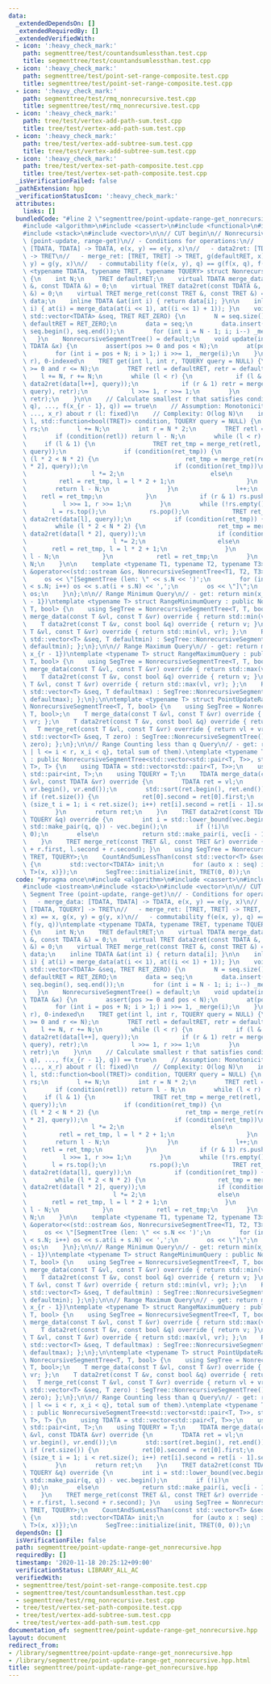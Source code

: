 ```yaml
---
data:
  _extendedDependsOn: []
  _extendedRequiredBy: []
  _extendedVerifiedWith:
  - icon: ':heavy_check_mark:'
    path: segmenttree/test/countandsumlessthan.test.cpp
    title: segmenttree/test/countandsumlessthan.test.cpp
  - icon: ':heavy_check_mark:'
    path: segmenttree/test/point-set-range-composite.test.cpp
    title: segmenttree/test/point-set-range-composite.test.cpp
  - icon: ':heavy_check_mark:'
    path: segmenttree/test/rmq_nonrecursive.test.cpp
    title: segmenttree/test/rmq_nonrecursive.test.cpp
  - icon: ':heavy_check_mark:'
    path: tree/test/vertex-add-path-sum.test.cpp
    title: tree/test/vertex-add-path-sum.test.cpp
  - icon: ':heavy_check_mark:'
    path: tree/test/vertex-add-subtree-sum.test.cpp
    title: tree/test/vertex-add-subtree-sum.test.cpp
  - icon: ':heavy_check_mark:'
    path: tree/test/vertex-set-path-composite.test.cpp
    title: tree/test/vertex-set-path-composite.test.cpp
  _isVerificationFailed: false
  _pathExtension: hpp
  _verificationStatusIcon: ':heavy_check_mark:'
  attributes:
    links: []
  bundledCode: "#line 2 \"segmenttree/point-update-range-get_nonrecursive.hpp\"\n\
    #include <algorithm>\n#include <cassert>\n#include <functional>\n#include <iostream>\n\
    #include <stack>\n#include <vector>\n\n// CUT begin\n// Nonrecursive Segment Tree\
    \ (point-update, range-get)\n// - Conditions for operations:\n//   - merge_data:\
    \ [TDATA, TDATA] -> TDATA, e(x, y) == e(y, x)\n//   - data2ret: [TDATA, TQUERY]\
    \ -> TRET\n//   - merge_ret: [TRET, TRET] -> TRET, g(defaultRET, x) == x, g(x,\
    \ y) = g(y, x)\n//   - commutability f(e(x, y), q) == g(f(x, q), f(y, q))\ntemplate\
    \ <typename TDATA, typename TRET, typename TQUERY> struct NonrecursiveSegmentTree\
    \ {\n    int N;\n    TRET defaultRET;\n    virtual TDATA merge_data(const TDATA\
    \ &, const TDATA &) = 0;\n    virtual TRET data2ret(const TDATA &, const TQUERY\
    \ &) = 0;\n    virtual TRET merge_ret(const TRET &, const TRET &) = 0;\n    std::vector<TDATA>\
    \ data;\n    inline TDATA &at(int i) { return data[i]; }\n\n    inline void _merge(int\
    \ i) { at(i) = merge_data(at(i << 1), at((i << 1) + 1)); }\n    void initialize(const\
    \ std::vector<TDATA> &seq, TRET RET_ZERO) {\n        N = seq.size();\n       \
    \ defaultRET = RET_ZERO;\n        data = seq;\n        data.insert(data.end(),\
    \ seq.begin(), seq.end());\n        for (int i = N - 1; i; i--) _merge(i);\n \
    \   }\n    NonrecursiveSegmentTree() = default;\n    void update(int pos, const\
    \ TDATA &x) {\n        assert(pos >= 0 and pos < N);\n        at(pos + N) = x;\n\
    \        for (int i = pos + N; i > 1;) i >>= 1, _merge(i);\n    }\n\n    // [l,\
    \ r), 0-indexed\n    TRET get(int l, int r, TQUERY query = NULL) {\n        assert(l\
    \ >= 0 and r <= N);\n        TRET retl = defaultRET, retr = defaultRET;\n    \
    \    l += N, r += N;\n        while (l < r) {\n            if (l & 1) retl = merge_ret(retl,\
    \ data2ret(data[l++], query));\n            if (r & 1) retr = merge_ret(data2ret(data[--r],\
    \ query), retr);\n            l >>= 1, r >>= 1;\n        }\n        return merge_ret(retl,\
    \ retr);\n    }\n\n    // Calculate smallest r that satisfies condition(g(f(x_l,\
    \ q), ..., f(x_{r - 1}, q)) == true\n    // Assumption: Monotonicity of g(x_l,\
    \ ..., x_r) about r (l: fixed)\n    // Complexity: O(log N)\n    int binary_search(int\
    \ l, std::function<bool(TRET)> condition, TQUERY query = NULL) {\n        std::stack<int>\
    \ rs;\n        l += N;\n        int r = N * 2;\n        TRET retl = defaultRET;\n\
    \        if (condition(retl)) return l - N;\n        while (l < r) {\n       \
    \     if (l & 1) {\n                TRET ret_tmp = merge_ret(retl, data2ret(data[l],\
    \ query));\n                if (condition(ret_tmp)) {\n                    while\
    \ (l * 2 < N * 2) {\n                        ret_tmp = merge_ret(retl, data2ret(data[l\
    \ * 2], query));\n                        if (condition(ret_tmp))\n          \
    \                  l *= 2;\n                        else\n                   \
    \         retl = ret_tmp, l = l * 2 + 1;\n                    }\n            \
    \        return l - N;\n                }\n                l++;\n            \
    \    retl = ret_tmp;\n            }\n            if (r & 1) rs.push(--r);\n  \
    \          l >>= 1, r >>= 1;\n        }\n        while (!rs.empty()) {\n     \
    \       l = rs.top();\n            rs.pop();\n            TRET ret_tmp = merge_ret(retl,\
    \ data2ret(data[l], query));\n            if (condition(ret_tmp)) {\n        \
    \        while (l * 2 < N * 2) {\n                    ret_tmp = merge_ret(retl,\
    \ data2ret(data[l * 2], query));\n                    if (condition(ret_tmp))\n\
    \                        l *= 2;\n                    else\n                 \
    \       retl = ret_tmp, l = l * 2 + 1;\n                }\n                return\
    \ l - N;\n            }\n            retl = ret_tmp;\n        }\n        return\
    \ N;\n    }\n\n    template <typename T1, typename T2, typename T3> friend std::ostream\
    \ &operator<<(std::ostream &os, NonrecursiveSegmentTree<T1, T2, T3> s) {\n   \
    \     os << \"[SegmentTree (len: \" << s.N << ')';\n        for (int i = 0; i\
    \ < s.N; i++) os << s.at(i + s.N) << ',';\n        os << \"]\";\n        return\
    \ os;\n    }\n};\n\n// Range Minimum Query\n// - get: return min(x_l, ..., x_{r\
    \ - 1})\ntemplate <typename T> struct RangeMinimumQuery : public NonrecursiveSegmentTree<T,\
    \ T, bool> {\n    using SegTree = NonrecursiveSegmentTree<T, T, bool>;\n    T\
    \ merge_data(const T &vl, const T &vr) override { return std::min(vl, vr); };\n\
    \    T data2ret(const T &v, const bool &q) override { return v; }\n    T merge_ret(const\
    \ T &vl, const T &vr) override { return std::min(vl, vr); };\n    RangeMinimumQuery(const\
    \ std::vector<T> &seq, T defaultmin) : SegTree::NonrecursiveSegmentTree() { SegTree::initialize(seq,\
    \ defaultmin); };\n};\n\n// Range Maximum Query\n// - get: return max(x_l, ...,\
    \ x_{r - 1})\ntemplate <typename T> struct RangeMaximumQuery : public NonrecursiveSegmentTree<T,\
    \ T, bool> {\n    using SegTree = NonrecursiveSegmentTree<T, T, bool>;\n    T\
    \ merge_data(const T &vl, const T &vr) override { return std::max(vl, vr); };\n\
    \    T data2ret(const T &v, const bool &q) override { return v; }\n    T merge_ret(const\
    \ T &vl, const T &vr) override { return std::max(vl, vr); };\n    RangeMaximumQuery(const\
    \ std::vector<T> &seq, T defaultmax) : SegTree::NonrecursiveSegmentTree() { SegTree::initialize(seq,\
    \ defaultmax); };\n};\n\ntemplate <typename T> struct PointUpdateRangeSum : public\
    \ NonrecursiveSegmentTree<T, T, bool> {\n    using SegTree = NonrecursiveSegmentTree<T,\
    \ T, bool>;\n    T merge_data(const T &vl, const T &vr) override { return vl +\
    \ vr; };\n    T data2ret(const T &v, const bool &q) override { return v; }\n \
    \   T merge_ret(const T &vl, const T &vr) override { return vl + vr; };\n    PointUpdateRangeSum(const\
    \ std::vector<T> &seq, T zero) : SegTree::NonrecursiveSegmentTree() { SegTree::initialize(seq,\
    \ zero); };\n};\n\n// Range Counting less than q Query\n// - get: return (#{i\
    \ | l <= i < r, x_i < q}, total sum of them).\ntemplate <typename T> struct CountAndSumLessThan\
    \ : public NonrecursiveSegmentTree<std::vector<std::pair<T, T>>, std::pair<int,\
    \ T>, T> {\n    using TDATA = std::vector<std::pair<T, T>>;\n    using TRET =\
    \ std::pair<int, T>;\n    using TQUERY = T;\n    TDATA merge_data(const TDATA\
    \ &vl, const TDATA &vr) override {\n        TDATA ret = vl;\n        ret.insert(ret.end(),\
    \ vr.begin(), vr.end());\n        std::sort(ret.begin(), ret.end());\n       \
    \ if (ret.size()) {\n            ret[0].second = ret[0].first;\n            for\
    \ (size_t i = 1; i < ret.size(); i++) ret[i].second = ret[i - 1].second + ret[i].first;\n\
    \        }\n        return ret;\n    }\n    TRET data2ret(const TDATA &vec, const\
    \ TQUERY &q) override {\n        int i = std::lower_bound(vec.begin(), vec.end(),\
    \ std::make_pair(q, q)) - vec.begin();\n        if (!i)\n            return std::make_pair(0,\
    \ 0);\n        else\n            return std::make_pair(i, vec[i - 1].second);\n\
    \    }\n    TRET merge_ret(const TRET &l, const TRET &r) override { return std::make_pair(l.first\
    \ + r.first, l.second + r.second); }\n    using SegTree = NonrecursiveSegmentTree<TDATA,\
    \ TRET, TQUERY>;\n    CountAndSumLessThan(const std::vector<T> &seq) : SegTree::NonrecursiveSegmentTree()\
    \ {\n        std::vector<TDATA> init;\n        for (auto x : seq) init.emplace_back(TDATA{std::pair<T,\
    \ T>(x, x)});\n        SegTree::initialize(init, TRET(0, 0));\n    }\n};\n"
  code: "#pragma once\n#include <algorithm>\n#include <cassert>\n#include <functional>\n\
    #include <iostream>\n#include <stack>\n#include <vector>\n\n// CUT begin\n// Nonrecursive\
    \ Segment Tree (point-update, range-get)\n// - Conditions for operations:\n//\
    \   - merge_data: [TDATA, TDATA] -> TDATA, e(x, y) == e(y, x)\n//   - data2ret:\
    \ [TDATA, TQUERY] -> TRET\n//   - merge_ret: [TRET, TRET] -> TRET, g(defaultRET,\
    \ x) == x, g(x, y) = g(y, x)\n//   - commutability f(e(x, y), q) == g(f(x, q),\
    \ f(y, q))\ntemplate <typename TDATA, typename TRET, typename TQUERY> struct NonrecursiveSegmentTree\
    \ {\n    int N;\n    TRET defaultRET;\n    virtual TDATA merge_data(const TDATA\
    \ &, const TDATA &) = 0;\n    virtual TRET data2ret(const TDATA &, const TQUERY\
    \ &) = 0;\n    virtual TRET merge_ret(const TRET &, const TRET &) = 0;\n    std::vector<TDATA>\
    \ data;\n    inline TDATA &at(int i) { return data[i]; }\n\n    inline void _merge(int\
    \ i) { at(i) = merge_data(at(i << 1), at((i << 1) + 1)); }\n    void initialize(const\
    \ std::vector<TDATA> &seq, TRET RET_ZERO) {\n        N = seq.size();\n       \
    \ defaultRET = RET_ZERO;\n        data = seq;\n        data.insert(data.end(),\
    \ seq.begin(), seq.end());\n        for (int i = N - 1; i; i--) _merge(i);\n \
    \   }\n    NonrecursiveSegmentTree() = default;\n    void update(int pos, const\
    \ TDATA &x) {\n        assert(pos >= 0 and pos < N);\n        at(pos + N) = x;\n\
    \        for (int i = pos + N; i > 1;) i >>= 1, _merge(i);\n    }\n\n    // [l,\
    \ r), 0-indexed\n    TRET get(int l, int r, TQUERY query = NULL) {\n        assert(l\
    \ >= 0 and r <= N);\n        TRET retl = defaultRET, retr = defaultRET;\n    \
    \    l += N, r += N;\n        while (l < r) {\n            if (l & 1) retl = merge_ret(retl,\
    \ data2ret(data[l++], query));\n            if (r & 1) retr = merge_ret(data2ret(data[--r],\
    \ query), retr);\n            l >>= 1, r >>= 1;\n        }\n        return merge_ret(retl,\
    \ retr);\n    }\n\n    // Calculate smallest r that satisfies condition(g(f(x_l,\
    \ q), ..., f(x_{r - 1}, q)) == true\n    // Assumption: Monotonicity of g(x_l,\
    \ ..., x_r) about r (l: fixed)\n    // Complexity: O(log N)\n    int binary_search(int\
    \ l, std::function<bool(TRET)> condition, TQUERY query = NULL) {\n        std::stack<int>\
    \ rs;\n        l += N;\n        int r = N * 2;\n        TRET retl = defaultRET;\n\
    \        if (condition(retl)) return l - N;\n        while (l < r) {\n       \
    \     if (l & 1) {\n                TRET ret_tmp = merge_ret(retl, data2ret(data[l],\
    \ query));\n                if (condition(ret_tmp)) {\n                    while\
    \ (l * 2 < N * 2) {\n                        ret_tmp = merge_ret(retl, data2ret(data[l\
    \ * 2], query));\n                        if (condition(ret_tmp))\n          \
    \                  l *= 2;\n                        else\n                   \
    \         retl = ret_tmp, l = l * 2 + 1;\n                    }\n            \
    \        return l - N;\n                }\n                l++;\n            \
    \    retl = ret_tmp;\n            }\n            if (r & 1) rs.push(--r);\n  \
    \          l >>= 1, r >>= 1;\n        }\n        while (!rs.empty()) {\n     \
    \       l = rs.top();\n            rs.pop();\n            TRET ret_tmp = merge_ret(retl,\
    \ data2ret(data[l], query));\n            if (condition(ret_tmp)) {\n        \
    \        while (l * 2 < N * 2) {\n                    ret_tmp = merge_ret(retl,\
    \ data2ret(data[l * 2], query));\n                    if (condition(ret_tmp))\n\
    \                        l *= 2;\n                    else\n                 \
    \       retl = ret_tmp, l = l * 2 + 1;\n                }\n                return\
    \ l - N;\n            }\n            retl = ret_tmp;\n        }\n        return\
    \ N;\n    }\n\n    template <typename T1, typename T2, typename T3> friend std::ostream\
    \ &operator<<(std::ostream &os, NonrecursiveSegmentTree<T1, T2, T3> s) {\n   \
    \     os << \"[SegmentTree (len: \" << s.N << ')';\n        for (int i = 0; i\
    \ < s.N; i++) os << s.at(i + s.N) << ',';\n        os << \"]\";\n        return\
    \ os;\n    }\n};\n\n// Range Minimum Query\n// - get: return min(x_l, ..., x_{r\
    \ - 1})\ntemplate <typename T> struct RangeMinimumQuery : public NonrecursiveSegmentTree<T,\
    \ T, bool> {\n    using SegTree = NonrecursiveSegmentTree<T, T, bool>;\n    T\
    \ merge_data(const T &vl, const T &vr) override { return std::min(vl, vr); };\n\
    \    T data2ret(const T &v, const bool &q) override { return v; }\n    T merge_ret(const\
    \ T &vl, const T &vr) override { return std::min(vl, vr); };\n    RangeMinimumQuery(const\
    \ std::vector<T> &seq, T defaultmin) : SegTree::NonrecursiveSegmentTree() { SegTree::initialize(seq,\
    \ defaultmin); };\n};\n\n// Range Maximum Query\n// - get: return max(x_l, ...,\
    \ x_{r - 1})\ntemplate <typename T> struct RangeMaximumQuery : public NonrecursiveSegmentTree<T,\
    \ T, bool> {\n    using SegTree = NonrecursiveSegmentTree<T, T, bool>;\n    T\
    \ merge_data(const T &vl, const T &vr) override { return std::max(vl, vr); };\n\
    \    T data2ret(const T &v, const bool &q) override { return v; }\n    T merge_ret(const\
    \ T &vl, const T &vr) override { return std::max(vl, vr); };\n    RangeMaximumQuery(const\
    \ std::vector<T> &seq, T defaultmax) : SegTree::NonrecursiveSegmentTree() { SegTree::initialize(seq,\
    \ defaultmax); };\n};\n\ntemplate <typename T> struct PointUpdateRangeSum : public\
    \ NonrecursiveSegmentTree<T, T, bool> {\n    using SegTree = NonrecursiveSegmentTree<T,\
    \ T, bool>;\n    T merge_data(const T &vl, const T &vr) override { return vl +\
    \ vr; };\n    T data2ret(const T &v, const bool &q) override { return v; }\n \
    \   T merge_ret(const T &vl, const T &vr) override { return vl + vr; };\n    PointUpdateRangeSum(const\
    \ std::vector<T> &seq, T zero) : SegTree::NonrecursiveSegmentTree() { SegTree::initialize(seq,\
    \ zero); };\n};\n\n// Range Counting less than q Query\n// - get: return (#{i\
    \ | l <= i < r, x_i < q}, total sum of them).\ntemplate <typename T> struct CountAndSumLessThan\
    \ : public NonrecursiveSegmentTree<std::vector<std::pair<T, T>>, std::pair<int,\
    \ T>, T> {\n    using TDATA = std::vector<std::pair<T, T>>;\n    using TRET =\
    \ std::pair<int, T>;\n    using TQUERY = T;\n    TDATA merge_data(const TDATA\
    \ &vl, const TDATA &vr) override {\n        TDATA ret = vl;\n        ret.insert(ret.end(),\
    \ vr.begin(), vr.end());\n        std::sort(ret.begin(), ret.end());\n       \
    \ if (ret.size()) {\n            ret[0].second = ret[0].first;\n            for\
    \ (size_t i = 1; i < ret.size(); i++) ret[i].second = ret[i - 1].second + ret[i].first;\n\
    \        }\n        return ret;\n    }\n    TRET data2ret(const TDATA &vec, const\
    \ TQUERY &q) override {\n        int i = std::lower_bound(vec.begin(), vec.end(),\
    \ std::make_pair(q, q)) - vec.begin();\n        if (!i)\n            return std::make_pair(0,\
    \ 0);\n        else\n            return std::make_pair(i, vec[i - 1].second);\n\
    \    }\n    TRET merge_ret(const TRET &l, const TRET &r) override { return std::make_pair(l.first\
    \ + r.first, l.second + r.second); }\n    using SegTree = NonrecursiveSegmentTree<TDATA,\
    \ TRET, TQUERY>;\n    CountAndSumLessThan(const std::vector<T> &seq) : SegTree::NonrecursiveSegmentTree()\
    \ {\n        std::vector<TDATA> init;\n        for (auto x : seq) init.emplace_back(TDATA{std::pair<T,\
    \ T>(x, x)});\n        SegTree::initialize(init, TRET(0, 0));\n    }\n};\n"
  dependsOn: []
  isVerificationFile: false
  path: segmenttree/point-update-range-get_nonrecursive.hpp
  requiredBy: []
  timestamp: '2020-11-18 20:25:12+09:00'
  verificationStatus: LIBRARY_ALL_AC
  verifiedWith:
  - segmenttree/test/point-set-range-composite.test.cpp
  - segmenttree/test/countandsumlessthan.test.cpp
  - segmenttree/test/rmq_nonrecursive.test.cpp
  - tree/test/vertex-set-path-composite.test.cpp
  - tree/test/vertex-add-subtree-sum.test.cpp
  - tree/test/vertex-add-path-sum.test.cpp
documentation_of: segmenttree/point-update-range-get_nonrecursive.hpp
layout: document
redirect_from:
- /library/segmenttree/point-update-range-get_nonrecursive.hpp
- /library/segmenttree/point-update-range-get_nonrecursive.hpp.html
title: segmenttree/point-update-range-get_nonrecursive.hpp
---
```

